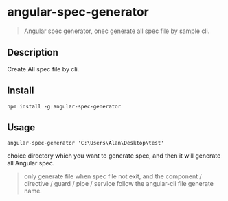 # angular-spec-generator

> Angular spec generator, onec generate all spec file by sample cli.

## Description

Create All spec file by cli.

## Install
```npm install -g angular-spec-generator```

## Usage
```
angular-spec-generator 'C:\Users\Alan\Desktop\test'
```
choice directory which you want to generate spec, and then it will generate all Angular spec.

> only generate file when spec file not exit, and the component / directive / guard / pipe / service follow the angular-cli file generate name.